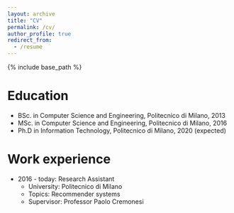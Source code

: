 ```yaml
---
layout: archive
title: "CV"
permalink: /cv/
author_profile: true
redirect_from:
  - /resume
---
```


{% include base_path %}

Education
======
* BSc. in Computer Science and Engineering, Politecnico di Milano, 2013
* MSc. in Computer Science and Engineering, Politecnico di Milano, 2016
* Ph.D in Information Technology, Politecnico di Milano, 2020 (expected)

Work experience
======
* 2016 - today: Research Assistant
  * University: Politecnico di Milano
  * Topics: Recommender systems
  * Supervisor: Professor Paolo Cremonesi

